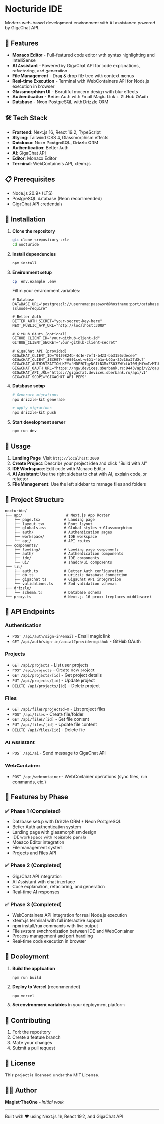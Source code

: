 # Nocturide IDE

Modern web-based development environment with AI assistance powered by GigaChat API.

## 🚀 Features

- **Monaco Editor** - Full-featured code editor with syntax highlighting and IntelliSense
- **AI Assistant** - Powered by GigaChat API for code explanations, refactoring, and generation
- **File Management** - Drag & drop file tree with context menus
- **Real-time Execution** - Terminal with WebContainers API for Node.js execution in browser
- **Glassmorphism UI** - Beautiful modern design with blur effects
- **Authentication** - Better Auth with Email Magic Link + GitHub OAuth
- **Database** - Neon PostgreSQL with Drizzle ORM

## 🛠️ Tech Stack

- **Frontend**: Next.js 16, React 19.2, TypeScript
- **Styling**: Tailwind CSS 4, Glassmorphism effects
- **Database**: Neon PostgreSQL, Drizzle ORM
- **Authentication**: Better Auth
- **AI**: GigaChat API
- **Editor**: Monaco Editor
- **Terminal**: WebContainers API, xterm.js

## 📋 Prerequisites

- Node.js 20.9+ (LTS)
- PostgreSQL database (Neon recommended)
- GigaChat API credentials

## 🔧 Installation

1. **Clone the repository**
   ```bash
   git clone <repository-url>
   cd nocturide
   ```

2. **Install dependencies**
   ```bash
   npm install
   ```

3. **Environment setup**
   ```bash
   cp .env.example .env
   ```
   
   Fill in your environment variables:
   ```env
   # Database
   DATABASE_URL="postgresql://username:password@hostname:port/database?sslmode=require"
   
   # Better Auth
   BETTER_AUTH_SECRET="your-secret-key-here"
   NEXT_PUBLIC_APP_URL="http://localhost:3000"
   
   # GitHub OAuth (optional)
   GITHUB_CLIENT_ID="your-github-client-id"
   GITHUB_CLIENT_SECRET="your-github-client-secret"
   
   # GigaChat API (provided)
   GIGACHAT_CLIENT_ID="0199824b-4c1e-7ef1-b423-bb3156ddecee"
   GIGACHAT_CLIENT_SECRET="46991ceb-e831-4b1a-b63a-25d18a37d5c7"
   GIGACHAT_AUTHORIZATION_KEY="MDE5OTgyNGItNGMxZS03ZWYxLWI0MjMtYmIzMTU2ZGRlY2VlOjQ2OTkxY2ViLWU4MzEtNGIxYS1iNjNhLTI1ZDE4YTM3ZDVjNw=="
   GIGACHAT_OAUTH_URL="https://ngw.devices.sberbank.ru:9443/api/v2/oauth"
   GIGACHAT_API_URL="https://gigachat.devices.sberbank.ru/api/v1"
   GIGACHAT_SCOPE="GIGACHAT_API_PERS"
   ```

4. **Database setup**
   ```bash
   # Generate migrations
   npx drizzle-kit generate
   
   # Apply migrations
   npx drizzle-kit push
   ```

5. **Start development server**
   ```bash
   npm run dev
   ```

## 🎯 Usage

1. **Landing Page**: Visit `http://localhost:3000`
2. **Create Project**: Describe your project idea and click "Build with AI"
3. **IDE Workspace**: Edit code with Monaco Editor
4. **AI Assistant**: Use the right sidebar to chat with AI, explain code, or refactor
5. **File Management**: Use the left sidebar to manage files and folders

## 📁 Project Structure

```
nocturide/
├── app/                    # Next.js App Router
│   ├── page.tsx           # Landing page
│   ├── layout.tsx         # Root layout
│   ├── globals.css        # Global styles + Glassmorphism
│   ├── auth/              # Authentication pages
│   ├── workspace/         # IDE workspace
│   └── api/               # API routes
├── components/
│   ├── landing/           # Landing page components
│   ├── auth/              # Authentication components
│   ├── ide/               # IDE components
│   └── ui/                # shadcn/ui components
├── lib/
│   ├── auth.ts            # Better Auth configuration
│   ├── db.ts              # Drizzle database connection
│   ├── gigachat.ts        # GigaChat API integration
│   └── validations.ts     # Zod validation schemas
├── drizzle/
│   └── schema.ts          # Database schema
└── proxy.ts               # Next.js 16 proxy (replaces middleware)
```

## 🔑 API Endpoints

### Authentication
- `POST /api/auth/sign-in/email` - Email magic link
- `GET /api/auth/sign-in/social?provider=github` - GitHub OAuth

### Projects
- `GET /api/projects` - List user projects
- `POST /api/projects` - Create new project
- `GET /api/projects/[id]` - Get project details
- `PUT /api/projects/[id]` - Update project
- `DELETE /api/projects/[id]` - Delete project

### Files
- `GET /api/files?projectId=X` - List project files
- `POST /api/files` - Create file/folder
- `GET /api/files/[id]` - Get file content
- `PUT /api/files/[id]` - Update file content
- `DELETE /api/files/[id]` - Delete file

### AI Assistant
- `POST /api/ai` - Send message to GigaChat API

### WebContainer
- `POST /api/webcontainer` - WebContainer operations (sync files, run commands, etc.)

## 🎨 Features by Phase

### ✅ Phase 1 (Completed)
- Database setup with Drizzle ORM + Neon PostgreSQL
- Better Auth authentication system
- Landing page with glassmorphism design
- IDE workspace with resizable panels
- Monaco Editor integration
- File management system
- Projects and Files API

### ✅ Phase 2 (Completed)
- GigaChat API integration
- AI Assistant with chat interface
- Code explanation, refactoring, and generation
- Real-time AI responses

### ✅ Phase 3 (Completed)
- WebContainers API integration for real Node.js execution
- xterm.js terminal with full interactive support
- npm install/run commands with live output
- File system synchronization between IDE and WebContainer
- Process management and port handling
- Real-time code execution in browser

## 🚀 Deployment

1. **Build the application**
   ```bash
   npm run build
   ```

2. **Deploy to Vercel** (recommended)
   ```bash
   npx vercel
   ```

3. **Set environment variables** in your deployment platform

## 🤝 Contributing

1. Fork the repository
2. Create a feature branch
3. Make your changes
4. Submit a pull request

## 📄 License

This project is licensed under the MIT License.

## 👨‍💻 Author

**MagistrTheOne** - *Initial work*

---

Built with ❤️ using Next.js 16, React 19.2, and GigaChat API